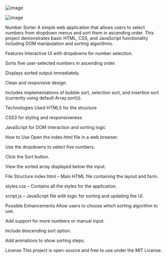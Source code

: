 ![image](https://github.com/user-attachments/assets/7964a812-54e5-45bc-ab7e-b9001938b174)

![image](https://github.com/user-attachments/assets/5c036fac-500b-40cb-8a19-3faa182b3039)


Number Sorter
A simple web application that allows users to select numbers from dropdown menus and sort them in ascending order. This project demonstrates basic HTML, CSS, and JavaScript functionality including DOM manipulation and sorting algorithms.

Features
Interactive UI with dropdowns for number selection.

Sorts five user-selected numbers in ascending order.

Displays sorted output immediately.

Clean and responsive design.

Includes implementations of bubble sort, selection sort, and insertion sort (currently using default Array.sort()).

Technologies Used
HTML5 for the structure

CSS3 for styling and responsiveness

JavaScript for DOM interaction and sorting logic

How to Use
Open the index.html file in a web browser.

Use the dropdowns to select five numbers.

Click the Sort button.

View the sorted array displayed below the input.

File Structure
index.html – Main HTML file containing the layout and form.

styles.css – Contains all the styles for the application.

script.js – JavaScript file with logic for sorting and updating the UI.

Possible Enhancements
Allow users to choose which sorting algorithm to use.

Add support for more numbers or manual input.

Include descending sort option.

Add animations to show sorting steps.

License
This project is open-source and free to use under the MIT License.

